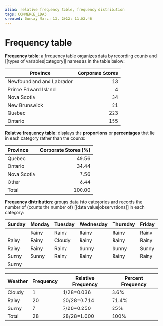 ```yaml
---
alias: relative frequency table, frequency distribution
tags: COMMERCE_1DA3
created: Sunday March 13, 2022; 11:02:48 
---
```

# Frequency table
**Frequency table**: a frequency table organizes data by recording counts and [[types of variables|category]] names as in the table below:

| Province                  | Corporate Stores |
| ------------------------- | ----------------:|
| Newfoundland and Labrador |               13 |
| Prince Edward Island      |                4 |
| Nova Scotia               |               34 |
| New Brunswick             |               21 |
| Quebec                    |              223 |
| Ontario                   |              155 |

**Relative frequency table**: displays the **proportions** or **percentages** that lie in each category rather than the counts:

| Province    | Corporate Stores (%) |
|:----------- | --------------------:|
| Quebec      |                49.56 |
| Ontario     |                34.44 |
| Nova Scotia |                 7.56 |
| Other       |                 8.44 |
| Total       |               100.00 |

**Frequency distribution**: groups data into categories and records the number of (counts the number of) [[data value|observations]] in each category:

| Sunday | Monday | Tuesday | Wednesday | Thursday | Friday | Saturday |
| ------ | ------ | ------- | --------- | -------- | ------ | -------- |
|        | Rainy  | Rainy   | Rainy     | Rainy    | Rainy  | Rainy    |
| Rainy  | Rainy  | Cloudy  | Rainy     | Rainy    | Rainy  | Rainy    |
| Rainy  | Rainy  | Rainy   | Sunny     | Sunny    | Sunny  | Sunny    |
| Sunny  | Sunny  | Rainy   | Rainy     | Rainy    | Rainy  | Rainy    |
| Sunny  |        |         |           |          |        |          |

| Weather | Frequency | Relative Frequency | Percent Frequency |
| ------- | --------- | ------------------ | ----------------- |
| Cloudy  | 1         | 1/28=0.036         | 3.6%              |
| Rainy   | 20        | 20/28=0.714        | 71.4%             |
| Sunny   | 7         | 7/28=0.250         | 25%               |
| Total   | 28        | 28/28=1.000        | 100%              | 
